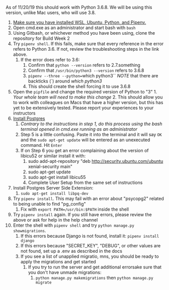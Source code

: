 As of 11/20/19 this should work with Python 3.6.8.  We will be using this version, unlike Mac users, who will use 3.8.  

1. [Make sure you have installed WSL, Ubuntu, Python, and Pipenv.](https://github.com/LambdaSchool/CS-Wiki/wiki/Installing-Python-3-and-pipenv#wsl)
2. Open cmd.exe as an administrator and start bash with `bash`
3. Using Gitbash, or whichever method you have been using, clone the repository for Build Week 2
4. Try `pipenv shell`.  If this fails, make sure that every reference in the error refers to Python 3.6.  If not, review the troubleshooting steps in the link above.
    1. If the error does refer to 3.6:
        1. Confirm that `python --version` refers to 2.7.something
        2. Confirm that `/usr/bin/python3 --version` refers to 3.6.8
        3. `pipenv --three --python=`which python3``  *NOTE* that there are backticks (`) around *which python3*
        4. This should create the shell forcing it to use 3.6.8
5. Open the `pipfile` and change the required version of Python to "3"
        1. *Your whole team will need to make this change*
        2. This should allow you to work with colleagues on Macs that have a higher version, but this has yet to be extensively tested. Please report your experiences to your instructors
6. [Install Postgres](https://github.com/michaeltreat/Windows-Subsystem-For-Linux-Setup-Guide/blob/master/readmes/installs/PostgreSQL.md)
    1. *Contrary to the instructions in step 1, do this process using the bash terminal opened in cmd.exe running as an administrator*
    2. Step 5 is a little confusing.  Paste it into the terminal and it will say `OK` and the `sudo apt-get update` will be entered as an unexecuted command.  Hit `Enter`
    3. If on Step 6 you get an error complaining about the version of libicu52 or similar install it with:
        1. sudo add-apt-repository "deb http://security.ubuntu.com/ubuntu xenial-security main" 
        2. sudo apt-get update
        3. sudo apt-get install libicu55
        4. Complete User Setup from the same set of instructions
7. Install Postgres Server Side Extension:
    1. `sudo apt-get install libpq-dev`
8. Try `pipenv install`.  This may fail with an error about "psycopg2" related to being unable to find "pg_config"
    1. Fix with `export PATH=/usr/bin:$PATH` inside the shell
9. Try `pipenv install` again.  If you still have errors, please review the above or ask for help in the help channel
10. Enter the shell with `pipenv shell` and try `python manage.py showmigrations`.
    1. If this errors because Django is not found, install it: `pipenv install django`
    2. If this errors because "SECRET_KEY", "DEBUG", or other values are not found, set up a .env as described in the docs
    3. If you see a list of unapplied migratio, mns, you should be ready to apply the migrations and get started
        1. If you try to run the server and get additional errorsake sure that you don't have unmade migrations:
            1. `python manage.py makemigrations` then `python manage.py migrate`
